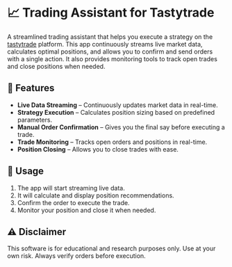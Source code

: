# 📈 Trading Assistant for Tastytrade  

A streamlined trading assistant that helps you execute a strategy on the [tastytrade](https://www.tastytrade.com) platform. This app continuously streams live market data, calculates optimal positions, and allows you to confirm and send orders with a single action. It also provides monitoring tools to track open trades and close positions when needed.

## 🚀 Features  

- **Live Data Streaming** – Continuously updates market data in real-time.  
- **Strategy Execution** – Calculates position sizing based on predefined parameters.  
- **Manual Order Confirmation** – Gives you the final say before executing a trade.  
- **Trade Monitoring** – Tracks open orders and positions in real-time.  
- **Position Closing** – Allows you to close trades with ease.  

## 📌 Usage  

1. The app will start streaming live data.  
2. It will calculate and display position recommendations.  
3. Confirm the order to execute the trade.  
4. Monitor your position and close it when needed.  

## ⚠️ Disclaimer  

This software is for educational and research purposes only. Use at your own risk. Always verify orders before execution.  
